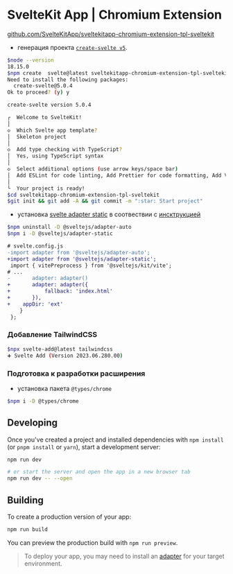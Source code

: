 # SvelteKit App | Chromium Extension

[github.com/SvelteKitApp/sveltekitapp-chromium-extension-tpl-sveltekit](https://github.com/SvelteKitApp/sveltekitapp-chromium-extension-tpl-sveltekit)

- генерация проекта [`create-svelte v5`](https://github.com/sveltejs/kit/tree/master/packages/create-svelte).

```bash
$node --version
18.15.0
$npm create  svelte@latest sveltekitapp-chromium-extension-tpl-sveltekit
Need to install the following packages:
  create-svelte@5.0.4
Ok to proceed? (y) y

create-svelte version 5.0.4

┌  Welcome to SvelteKit!
│
◇  Which Svelte app template?
│  Skeleton project
│
◇  Add type checking with TypeScript?
│  Yes, using TypeScript syntax
│
◇  Select additional options (use arrow keys/space bar)
│  Add ESLint for code linting, Add Prettier for code formatting, Add Vitest for unit testing
│
└  Your project is ready!
$cd sveltekitapp-chromium-extension-tpl-sveltekit
$git init && git add -A && git commit -m ":star: Start project"
```

- установка [svelte adapter static](https://github.com/sveltejs/kit/tree/master/packages/adapter-static) в соотвествии с [инсктрукцией](https://kit.svelte.dev/docs/single-page-apps#usage)

```bash
$npm uninstall -D @sveltejs/adapter-auto
$npm i -D @sveltejs/adapter-static
```

```diff
# svelte.config.js
-import adapter from '@sveltejs/adapter-auto';
+import adapter from '@sveltejs/adapter-static';
 import { vitePreprocess } from '@sveltejs/kit/vite';
# ...
-		adapter: adapter()
+		adapter: adapter({
+			fallback: 'index.html'
+		}),
+    appDir: 'ext'
 	}
 };
```

### Добавление TailwindCSS

```bash
$npx svelte-add@latest tailwindcss
➕ Svelte Add (Version 2023.06.280.00)
```

### Подготовка к разработки расширения

- установка пакета `@types/chrome`

```bash
$npm i -D @types/chrome
```

## Developing

Once you've created a project and installed dependencies with `npm install` (or `pnpm install` or `yarn`), start a development server:

```bash
npm run dev

# or start the server and open the app in a new browser tab
npm run dev -- --open
```

## Building

To create a production version of your app:

```bash
npm run build
```

You can preview the production build with `npm run preview`.

> To deploy your app, you may need to install an [adapter](https://kit.svelte.dev/docs/adapters) for your target environment.
